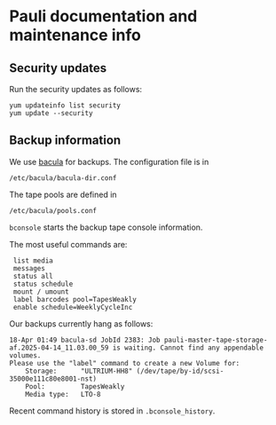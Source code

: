 # Pauli documentation and maintenance info

## Security updates
Run the security updates as follows:

```
yum updateinfo list security
yum update --security
```   

## Backup information

We use [bacula](https://www.bacula.org/) for backups. The configuration file is in

 `/etc/bacula/bacula-dir.conf`

The tape pools are defined in

  `/etc/bacula/pools.conf`

`bconsole` starts the backup tape console information.

The most useful commands are:

```
 list media
 messages
 status all
 status schedule
 mount / umount
 label barcodes pool=TapesWeakly
 enable schedule=WeeklyCycleInc
```


Our backups currently hang as follows:

```
18-Apr 01:49 bacula-sd JobId 2383: Job pauli-master-tape-storage-af.2025-04-14_11.03.00_59 is waiting. Cannot find any appendable volumes.
Please use the "label" command to create a new Volume for:
    Storage:      "ULTRIUM-HH8" (/dev/tape/by-id/scsi-35000e111c80e8001-nst)
    Pool:         TapesWeakly
    Media type:   LTO-8
```

Recent command history is stored in `.bconsole_history`.
